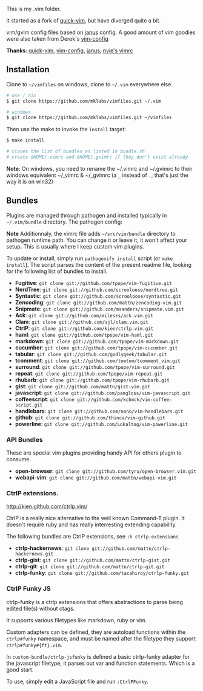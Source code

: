 
This is my .vim folder.

It started as a fork of [quick-vim][], but have diverged quite a bit.

vim/gvim config files based on [janus][] config. A good amount of vim goodies
were also taken from Derek's [vim-config][]

**Thanks**: [quick-vim][], [vim-config][], [janus][], [nvie's vimrc][]

[vim-config]: https://github.com/derekwyatt/vim-config/
[janus]: http://github.com/carlhuda/janus
[quick-vim]: https://github.com/brianleroux/quick-vim/
[nvie's vimrc]: https://github.com/nvie/vimrc

Installation
------------

Clone to `~/vimfiles` on windows, clone to `~/.vim` everywhere else.

```sh
# osx / nix
$ git clone https://github.com/mklabs/vimfiles.git ~/.vim

# windows
$ git clone https://github.com/mklabs/vimfiles.git ~/vimfiles
```

Then use the make to invoke the `install` target:

```sh
$ make install

# clones the list of bundles as listed in bundle.sh
# create $HOME/.vimrc and $HOME/.gvimrc if they don't exist already
```

**Note**: On windows, you need to rename the ~/.vimrc and ~/.gvimrc to
their windows equivalent ~/_vimrc & ~/_gvimrc (a `_` instead of `.`,
that's just the way it is on win32)

Bundles
-------

Plugins are managed through pathogen and installed typically in
`~/.vim/bundle` directory. The pathogen config:

**Note** Additionnaly, the vimrc file adds `~/src/vim/bundle` directory
to pathogen runtime path. You can change it or leave it, it won't affect
your setup. This is usually where I keep custom vim plugins.

To update or install, simply run `pathogenify install` script (or `make
install`). The script parses the content of the present readme file,
looking for the following list of bundles to install.

- **Fugitive**:          `git clone git://github.com/tpope/vim-fugitive.git`
- **NerdTree**:          `git clone git://github.com/scrooloose/nerdtree.git`
- **Syntastic**:         `git clone git://github.com/scrooloose/syntastic.git`
- **Zencoding**:         `git clone git://github.com/mattn/zencoding-vim.git`
- **Snipmate**:          `git clone git://github.com/msanders/snipmate.vim.git`
- **Ack**:               `git clone git://github.com/mileszs/ack.vim.git`
- **Clam**:              `git clone git://github.com/sjl/clam.vim.git`
- **CtrlP**:             `git clone git://github.com/kien/ctrlp.vim.git`
- **haml**:              `git clone git://github.com/tpope/vim-haml.git`
- **markdown**:          `git clone git://github.com/tpope/vim-markdown.git`
- **cucumber**:          `git clone git://github.com/tpope/vim-cucumber.git`
- **tabular**:           `git clone git://github.com/godlygeek/tabular.git`
- **tcomment**:          `git clone git://github.com/tomtom/tcomment_vim.git`
- **surround**:          `git clone git://github.com/tpope/vim-surround.git`
- **repeat**:            `git clone git://github.com/tpope/vim-repeat.git`
- **rhubarb**:           `git clone git://github.com/tpope/vim-rhubarb.git`
- **gist**:              `git clone git://github.com/mattn/gist-vim.git`
- **javascript**:        `git clone git://github.com/pangloss/vim-javascript.git`
- **coffeescript**:      `git clone git://github.com/kchmck/vim-coffee-script.git`
- **handlebars**:        `git clone git://github.com/nono/vim-handlebars.git`
- **github**:            `git clone git://github.com/thinca/vim-github.git`
- **powerline**:         `git clone git://github.com/Lokaltog/vim-powerline.git`

### API Bundles

These are special vim plugins providing handy API for others plugin to
consume.

- **open-browser**:     `git clone git://github.com/tyru/open-browser.vim.git`
- **webapi-vim**:       `git clone git://github.com/mattn/webapi-vim.git`

### CtrlP extensions.

http://kien.github.com/ctrlp.vim/

CtrlP is a really nice alternative to the well known Command-T plugin. It
doesn't require ruby and has really interresting extending capability.

The following bundles are CtrlP extensions, see `:h ctrlp-extensions`

- **ctrlp-hackernews**: `git clone git://github.com/mattn/ctrlp-hackernews.git`
- **ctrlp-gist**:       `git clone git://github.com/mattn/ctrlp-gist.git`
- **ctrlp-git**:        `git clone git://github.com/mattn/ctrlp-git.git`
- **ctrlp-funky**:      `git clone git://github.com/tacahiroy/ctrlp-funky.git`

### CtrlP Funky JS

ctrlp-funky is a ctrlp extensions that offers abstractions to parse
being edited file(s) without ctags.

It supports various filetypes like markdown, ruby or vim.

Custom adapters can be defined, they are autoload functions within the
`ctrlp#funky` namespace, and must be named after the filetype they
support: `ctrlp#funky#{ft}.vim`.

In `custom-bundle/ctrlp-jsfunky` is defined a basic ctrlp-funky adapter
for the javascript filetype, it parses out var and function statements.
Which is a good start.

To use, simply edit a JavaScript file and run `:CtrlPFunky`.
